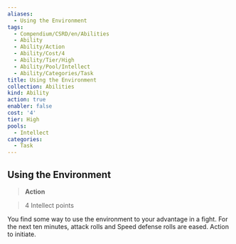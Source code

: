 ```yaml
---
aliases:
  - Using the Environment
tags:
  - Compendium/CSRD/en/Abilities
  - Ability
  - Ability/Action
  - Ability/Cost/4
  - Ability/Tier/High
  - Ability/Pool/Intellect
  - Ability/Categories/Task
title: Using the Environment
collection: Abilities
kind: Ability
action: true
enabler: false
cost: '4'
tier: High
pools:
  - Intellect
categories:
  - Task
---
```

## Using the Environment    
>**Action**    
>4 Intellect points  
    
You find some way to use the environment to your advantage in a fight. For the next ten minutes, attack rolls and Speed defense rolls are eased. Action to initiate.